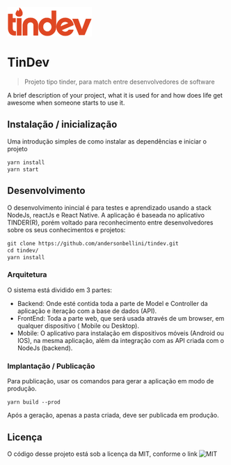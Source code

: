 ![Logo of the project](https://github.com/andersonbellini/tindev/blob/master/frontend/src/assets/logo.svg)

# TinDev
> Projeto tipo tinder, para match entre desenvolvedores de software

A brief description of your project, what it is used for and how does life get
awesome when someone starts to use it.

## Instalação / inicialização

Uma introdução simples de como instalar as dependências e iniciar o projeto

```shell
yarn install 
yarn start
```

## Desenvolvimento

O desenvolvimento inincial é para testes e aprendizado usando a stack NodeJs, reactJs e React Native. A aplicação é baseada no aplicativo TINDER(R), porém voltado para reconhecimento entre desenvolvedores sobre os seus conhecimentos e projetos:

```shell
git clone https://github.com/andersonbellini/tindev.git
cd tindev/
yarn install
```

### Arquitetura

O sistema está dividido em 3 partes:
* Backend: Onde esté contida toda a parte de Model e Controller da aplicação e iteração com 
  a base de dados (API).
* FrontEnd: Toda a parte web, que será usada através de um browser, em qualquer dispositivo ( Mobile ou Desktop).
* Mobile: O aplicativo para instalação em dispositivos móveis (Android ou IOS), na mesma aplicação, além da integração com as API criada com o NodeJs (backend).

### Implantação / Publicação

Para publicação, usar os comandos para gerar a aplicação em modo de produção.

```shell
yarn build --prod
```

Após a geração, apenas a pasta criada, deve ser publicada em produção.

## Licença

O código desse projeto está sob a licença da MIT, conforme o link
![MIT](https://github.com/andersonbellini/tindev/blob/master/LICENSE)
